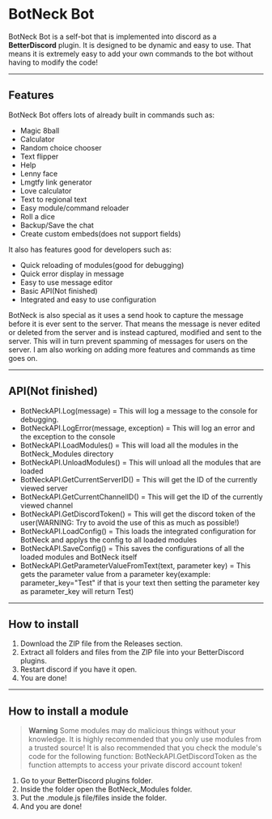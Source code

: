 BotNeck Bot
==========
BotNeck Bot is a self-bot that is implemented into discord as a **BetterDiscord** plugin. It is designed to be dynamic and easy to use. That means it is extremely easy to add your own commands to the bot without having to modify the code!

----------

Features
--------

BotNeck Bot offers lots of already built in commands such as:

 - Magic 8ball
 - Calculator
 - Random choice chooser
 - Text flipper
 - Help
 - Lenny face
 - Lmgtfy link generator
 - Love calculator
 - Text to regional text
 - Easy module/command reloader
 - Roll a dice
 - Backup/Save the chat
 - Create custom embeds(does not support fields)

It also has features good for developers such as:

 - Quick reloading of modules(good for debugging)
 - Quick error display in message
 - Easy to use message editor
 - Basic API(Not finished)
 - Integrated and easy to use configuration

BotNeck is also special as it uses a send hook to capture the message before it is ever sent to the server. That means the message is never edited or deleted from the server and is instead captured, modified and sent to the server. This will in turn prevent spamming of messages for users on the server.
I am also working on adding more features and commands as time goes on.


----------

API(Not finished)
---

 - BotNeckAPI.Log(message) = This will log a message to the console for debugging.
 - BotNeckAPI.LogError(message, exception) = This will log an error and the exception to the console
 - BotNeckAPI.LoadModules() = This will load all the modules in the BotNeck_Modules directory
 - BotNeckAPI.UnloadModules() = This will unload all the modules that are loaded
 - BotNeckAPI.GetCurrentServerID() = This will get the ID of the currently viewed server
 - BotNeckAPI.GetCurrentChannelID() = This will get the ID of the currently viewed channel
 - BotNeckAPI.GetDiscordToken() = This will get the discord token of the user(WARNING: Try to avoid the use of this as much as possible!)
 - BotNeckAPI.LoadConfig() = This loads the integrated configuration for BotNeck and applys the config to all loaded modules
 - BotNeckAPI.SaveConfig() = This saves the configurations of all the loaded modules and BotNeck itself
 - BotNeckAPI.GetParameterValueFromText(text, parameter key) = This gets the parameter value from a parameter key(example: parameter_key="Test" if that is your text then setting the parameter key as parameter_key will return Test)


----------

How to install
--------------

 1. Download the ZIP file from the Releases section.
 2. Extract all folders and files from the ZIP file into your BetterDiscord plugins.
 3. Restart discord if you have it open.
 4. You are done!


----------

How to install a module
-----------------------
> **Warning**
> Some modules may do malicious things without your knowledge. It is highly recommended that you only use modules from a trusted source!
> It is also recommended that you check the module's code for the following function: BotNeckAPI.GetDiscordToken as the function attempts to access your private discord account token!

 1. Go to your BetterDiscord plugins folder.
 2. Inside the folder open the BotNeck_Modules folder.
 3. Put the .module.js file/files inside the folder.
 4. And you are done!
